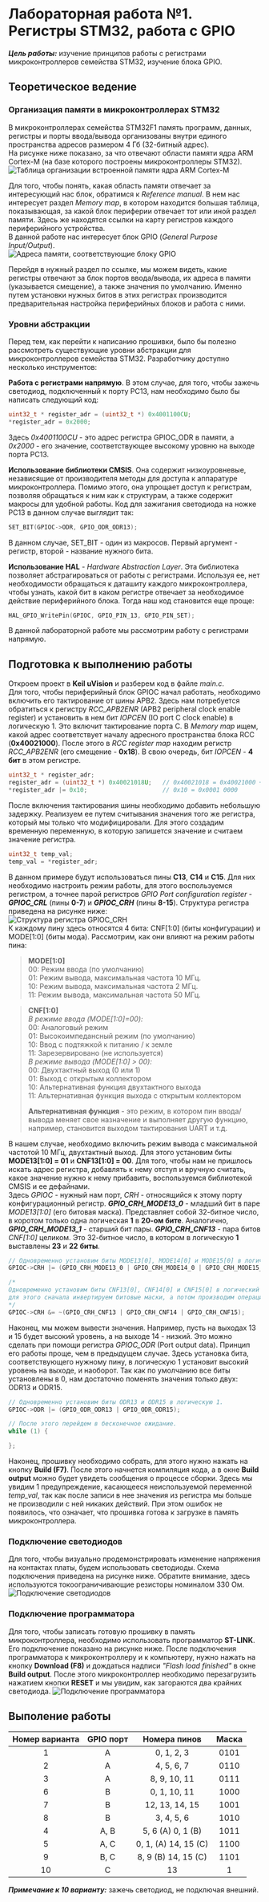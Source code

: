 # Лабораторная работа №1. Регистры STM32, работа с GPIO
***Цель работы:*** изучение принципов работы с регистрами микроконтроллеров семейства STM32, изучение блока GPIO.

## Теоретическое ведение
### Организация памяти в микроконтроллерах STM32
В микроконтроллерах семейства STM32F1 память программ, данных, регистры и порты
ввода/вывода организованы внутри единого пространства адресов размером 4 Гб (32-битный адрес).  
На рисунке ниже показано, за что отвечают области памяти ядра ARM Cortex-M (на базе которого построены микроконтроллеры STM32).  
![Таблица организации встроенной памяти ядра ARM Cortex-M](../pics/mem1.jpg)  

Для того, чтобы понять, какая область памяти отвечает за интересующий нас блок, обратимся к *Reference manual*.
В нем нас интересует раздел *Memory map*, в котором находится большая таблица, показывающая, 
за какой блок периферии отвечает тот или иной раздел памяти. Здесь же находятся ссылки на карту регистров каждого периферийного
устройства.  
В данной работе нас интересует блок GPIO (*General Purpose Input/Output*).  
![Адреса памяти, соответствующие блоку GPIO](../pics/mem2.png)  

Перейдя в нужный раздел по ссылке, мы можем видеть, какие регистры отвечают за блок портов ввода/вывода, 
их адреса в памяти (указывается смещение), а также значения по умолчанию. Именно путем установки нужных битов 
в этих регистрах производится предварительная настройка периферийных блоков и работа с ними. 

### Уровни абстракции
Перед тем, как перейти к написанию прошивки, было бы полезно рассмотреть существующие уровни абстракции 
для микроконтроллеров семейства STM32. Разработчику доступно несколько инструментов:  

**Работа c регистрами напрямую**. В этом случае, для того, чтобы зажечь светодиод, подключенный к порту PC13, нам
необходимо было бы написать следующий код:
~~~c
uint32_t * register_adr = (uint32_t *) 0x4001100CU;
*register_adr = 0x2000;
~~~
Здесь *0x4001100CU* - это адрес регистра GPIOC_ODR в памяти, а *0x2000* - его значение, соответствующее
высокому уровню на выходе порта PC13.  

**Использование библиотеки CMSIS**. Она содержит низкоуровневые, независящие от производителя методы для доступа 
к аппаратуре микроконтроллера. Помимо этого, она упрощает доступ к 
регистрам, позволяя обращаться к ним как к структурам, а также содержит макросы для удобной работы. 
Код для зажигания светодиода на ножке PC13 в данном случае выглядит так:
~~~c
SET_BIT(GPIOC->ODR, GPIO_ODR_ODR13);
~~~
В данном случае, SET_BIT - один из макросов. Первый аргумент - регистр, второй - название нужного бита.

**Использование HAL** - *Hardware Abstraction Layer*. Эта библиотека позволяет абстрагироваться от работы с регистрами. 
Используя ее, нет необходимости обращаться к даташиту каждого микроконтроллера, чтобы узнать, какой бит в каком регистре 
отвечает за необходимое действие периферийного блока. Тогда наш код становится еще проще:
~~~c
HAL_GPIO_WritePin(GPIOC, GPIO_PIN_13, GPIO_PIN_SET);
~~~  
В данной лабораторной работе мы рассмотрим работу с регистрами напрямую.

## Подготовка к выполнению работы
Откроем проект в **Keil uVision** и разберем код в файле *main.c*.  
Для того, чтобы периферийный блок GPIOC начал работать, необходимо включить его тактирование от шины APB2. 
Здесь нам потребуется обратиться к регистру *RCC_APB2ENR* (APB2 peripheral clock enable register) и установить в нем 
бит *IOPCEN* (IO port C clock enable) в логическую 1. Это включит тактирование порта C. 
В *Memory map* ищем, какой адрес соответствует началу адресного пространства блока RCC (**0x40021000**). 
После этого в *RCC register map* находим регистр *RCC_APB2ENR* (его смещение - **0x18**).
В свою очередь, бит *IOPCEN* - **4 бит** в этом регистре.
~~~c
uint32_t * register_adr;
register_adr = (uint32_t *) 0x40021018U;   // 0x40021018 = 0x40021000 + 0x18
*register_adr |= 0x10;                     // 0x10 = 0x0001 0000
~~~
После включения тактирования шины необходимо добавить небольшую задержку. Реализуем ее путем считывания значения того же 
регистра, который мы только что модифицировали. Для этого создадим временную переменную, в которую запишется значение 
и считаем значение регистра.
~~~c
uint32_t temp_val; 
temp_val = *register_adr;
~~~
В данном примере будут использоваться пины **C13**, **C14** и **C15**. Для них необходимо настроить режим работы, для этого 
воспользуемся регистром, а точнее парой регистров *GPIO Port configuration register* - 
***GPIOC_CRL*** (пины **0-7**) и ***GPIOC_CRH*** (пины **8-15**). Структура регистра приведена на рисунке ниже:  
![Структура регистра GPIOC_CRH](../pics/gpioc_crh.png)  
К каждому пину здесь относятся 4 бита: CNF[1:0] (биты конфигурации) и MODE[1:0] (биты мода). Рассмотрим, как они влияют на режим работы пина:
>**MODE[1:0]**  
>00: Режим ввода (по умолчанию)  
>01: Режим вывода, максимальная частота 10 МГц.  
>10: Режим вывода, максимальная частота 2 МГц.  
>11: Режим вывода, максимальная частота 50 МГц.  
  
>**CNF[1:0]**  
>*В режиме ввода (MODE[1:0]=00):*  
>00: Аналоговый режим  
>01: Высокоимпедансный режим (по умолчанию)  
>10: Ввод с подтяжкой к питанию / к земле  
>11: Зарезервировано (не используется)  
>*В режиме вывода (MODE[1:0] > 00):*  
>00: Двухтактный выход (0 или 1)  
>01: Выход с открытым коллектором  
>10: Альтернативная функция двухтактного выхода  
>11: Альтернативная функция выхода с открытым коллектором  
>  
>**Альтернативная функция** - это режим, в котором пин ввода/вывода меняет свое назначение и выполняет другую функцию, 
>например, становится выходом тактирования UART и т.д.  

В нашем случае, необходимо включить режим вывода с максимальной частотой 10 МГц, двухтактный выход. Для этого 
установим биты **MODE13[1:0] = 01** и **CNF13[1:0] = 00**. Для того, чтобы нам не пришлось 
искать адрес регистра, добавлять к нему отступ и вручную считать, какое значение нужно к нему прибавить, 
воспользуемся библиотекой CMSIS и ее дефайнами.  
Здесь *GPIOC* - нужный нам порт, *CRH* - относящийся к этому порту конфигурационный регистр. 
***GPIO_CRH_MODE13_0*** - младший бит в паре *MODE13[1:0]* (его битовая маска). Представляет собой 32-битное число, в коротом только одна 
логическая **1** в **20-ом бите**. Аналогично, ***GPIO_CRH_MODE13_1*** - старший бит пары. 
***GPIO_CRH_CNF13*** - пара битов *CNF[1:0]* целиком. Это 32-битное число, в котором в логическую **1** 
выставлены **23** и **22** **биты**.  
~~~c
// Одновременно установим биты MODE13[0], MODE14[0] и MODE15[0] в логическую 1.
GPIOC->CRH |= (GPIO_CRH_MODE13_0 | GPIO_CRH_MODE14_0 | GPIO_CRH_MODE15_0); 

/* 
Одновременно установим биты CNF13[0], CNF14[0] и CNF15[0] в логический 0,
для этого сначала инвертируем битовые маски, а потом производим операцию логического И.
*/
GPIOC->CRH &= ~(GPIO_CRH_CNF13 | GPIO_CRH_CNF14 | GPIO_CRH_CNF15);
~~~
Наконец, мы можем вывести значения. Например, пусть на выходах 13 и 15 будет высокий уровень, а на выходе 14 - низкий. 
Это можно сделать при помощи регистра *GPIOC_ODR* (Port output data). Принцип его работы проще, чем в предыдущем случае. 
Здесь установка бита, соответствующего нужному пину, в логическую 1 установит высокий уровень на выходе, и наоборот.
Так как по умолчанию все биты установлены в 0, нам достаточно поменять значения только двух: ODR13 и ODR15.
~~~c
// Одновременно установим биты ODR13 и ODR15 в логическую 1.
GPIOC->ODR |= (GPIO_ODR_ODR13 | GPIO_ODR_ODR15);

// После этого перейдем в бесконечное ожидание.
while (1) {

};
~~~
Наконец, прошивку необходимо собрать, для этого нужно нажать на кнопку **Build (F7)**. После этого начнется компиляция кода, 
а в окне **Build output** можно будет увидеть сообщения о процессе сборки. Здесь мы увидим 1 предупреждение, касающееся неиспользуемой 
переменной *temp_val*, так как после записи в нее значения из регистра мы больше не производили с ней никаких действий. При этом ошибок 
не появилось, что означает, что прошивка готова к загрузке в память микроконтроллера.
 
### Подключение светодиодов  
Для того, чтобы визуально продемонстрировать изменение напряжения на контактах платы, будем использовать светодиоды. 
Схема подключения приведена на рисунке ниже. Обратите внимание, здесь используются токоограничивающие 
резисторы номиналом 330 Ом.  
![Подключение светодиодов](../pics/leds.png)  
### Подключение программатора
Для того, чтобы записать готовую прошивку в память микроконтроллера, необходимо использовать программатор **ST-LINK**. 
Его подключение показано на рисунке ниже. После подключения программатора к микроконтроллеру и к компьютеру, 
нужно нажать на кнопку **Download (F8)** и дождаться надписи *"Flash load finished"* в окне **Build output**. 
После этого микроконтроллер необходимо перезагрузить нажатием кнопки **RESET** и мы увидим, как загораются два 
крайних светодиода.
![Подключение программатора](../pics/stlink.png)

## Выполение работы

| Номер варианта | GPIO порт | Номера пинов           | Маска |
| :------------: | :-------: | :--------------------: | :---: |
| 1              | A         | 0, 1, 2, 3             | 0101  |
| 2              | A         | 4, 5, 6, 7             | 0110  |
| 3              | A         | 8, 9, 10, 11           | 0111  |
| 6              | B         | 0, 1, 10, 11           | 1000  |
| 7              | B         | 12, 13, 14, 15         | 1001  |
| 8              | B         | 3, 4, 5, 6             | 1010  |
| 4              | A, B      | 5, 6 (A)   0, 1 (B)    | 1011  |
| 5              | A, C      | 0, 1, (A)  14, 15 (C)  | 1100  |
| 9              | B, C      | 8, 9 (B)  14, 15 (C)   | 1101  |
| 10             | C         | 13                     | 1     |  

***Примечание к 10 варианту:*** зажечь светодиод, не подключая внешний.